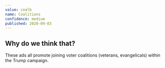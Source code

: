 ```yaml
---
value: coalb
name: Coalitions
confidence: medium
published: 2020-09-03
---
```


## Why do we think that?

These ads all promote joining voter coalitions (veterans, evangelicals) within the Trump campaign. 
